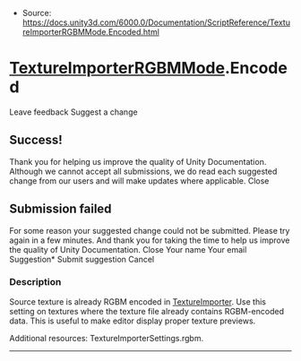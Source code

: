 * Source: https://docs.unity3d.com/6000.0/Documentation/ScriptReference/TextureImporterRGBMMode.Encoded.html

#  [TextureImporterRGBMMode](https://docs.unity3d.com/6000.0/Documentation/ScriptReference/TextureImporterRGBMMode.html).Encoded
Leave feedback
Suggest a change
## Success!
Thank you for helping us improve the quality of Unity Documentation. Although we cannot accept all submissions, we do read each suggested change from our users and will make updates where applicable.
Close
## Submission failed
For some reason your suggested change could not be submitted. Please <a>try again</a> in a few minutes. And thank you for taking the time to help us improve the quality of Unity Documentation.
Close
Your name Your email Suggestion* Submit suggestion
Cancel
### Description
Source texture is already RGBM encoded in [TextureImporter](https://docs.unity3d.com/6000.0/Documentation/ScriptReference/TextureImporter.html).
Use this setting on textures where the texture file already contains RGBM-encoded data. This is useful to make editor display proper texture previews.  
  
Additional resources: TextureImporterSettings.rgbm.
* * *
